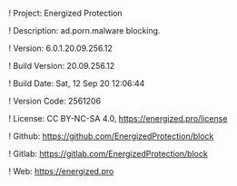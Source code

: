! Project: Energized Protection

! Description: ad.porn.malware blocking.

! Version: 6.0.1.20.09.256.12

! Build Version: 20.09.256.12

! Build Date: Sat, 12 Sep 20 12:06:44

! Version Code: 2561206

! License: CC BY-NC-SA 4.0, https://energized.pro/license

! Github: https://github.com/EnergizedProtection/block

! Gitlab: https://gitlab.com/EnergizedProtection/block


! Web: https://energized.pro
